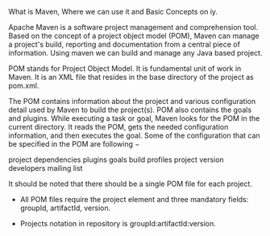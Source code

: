 What is Maven, Where we can use it and Basic Concepts on iy.

Apache Maven is a software project management and comprehension tool. 
Based on the concept of a project object model (POM), Maven can manage a project's build, reporting and documentation from a central piece of information. Using maven we can build and manage any Java based project.

POM stands for Project Object Model. It is fundamental unit of work in Maven. It is an XML file that resides in the base directory of the project as pom.xml.

The POM contains information about the project and various configuration detail used by Maven to build the project(s).
POM also contains the goals and plugins. While executing a task or goal, Maven looks for the POM in the current directory. It reads the POM, gets the needed configuration information, and then executes the goal. Some of the configuration that can be specified in the POM are following −

project dependencies
plugins
goals
build profiles
project version
developers
mailing list

It should be noted that there should be a single POM file for each project.

* All POM files require the project element and three mandatory fields: groupId, artifactId, version.

* Projects notation in repository is groupId:artifactId:version.